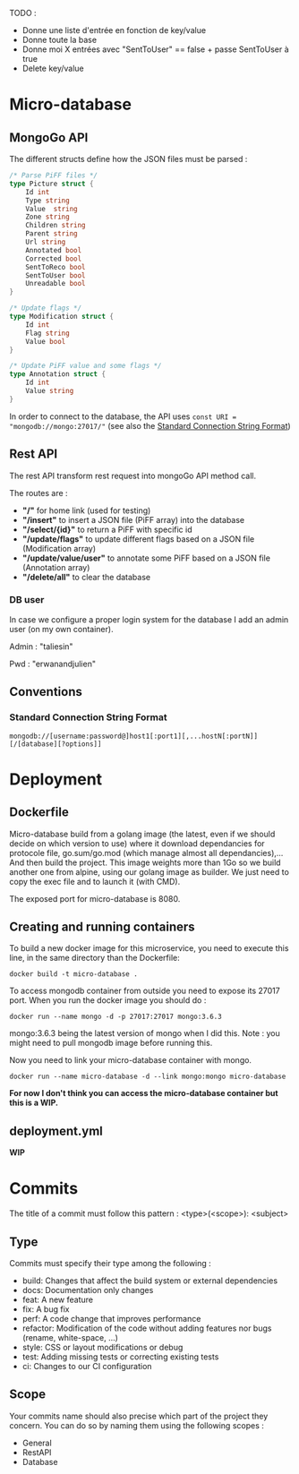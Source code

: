 TODO :

- Donne une liste d'entrée en fonction de key/value
- Donne toute la base
- Donne moi X entrées avec "SentToUser" == false + passe SentToUser à true
- Delete key/value

# Micro-database
## MongoGo API
The different structs define how the JSON files must be parsed :
```go
/* Parse PiFF files */
type Picture struct {
	Id int
	Type string
	Value  string
	Zone string
	Children string
	Parent string
	Url string
	Annotated bool
	Corrected bool
	SentToReco bool
	SentToUser bool
	Unreadable bool
}
```
```go
/* Update flags */
type Modification struct {
	Id int
	Flag string
	Value bool
}
```
```go
/* Update PiFF value and some flags */
type Annotation struct {
	Id int
	Value string
}
```
In order to connect to the database, the API uses `const URI = "mongodb://mongo:27017/"` (see also the [Standard Connection String Format](#standard-connection-string-format))

## Rest API
The rest API transform rest request into mongoGo API method call. 

The routes are : 

- **"/"** for home link (used for testing)
- **"/insert"** to insert a JSON file (PiFF array) into the database
- **"/select/{id}"** to return a PiFF with specific id
- **"/update/flags"** to update different flags based on a JSON file (Modification array)
- **"/update/value/user"** to annotate some PiFF based on a JSON file (Annotation array)
- **"/delete/all"** to clear the database

### DB user
In case we configure a proper login system for the database I add an admin user (on my own container).

Admin : "taliesin"

Pwd : "erwanandjulien"

## Conventions
### Standard Connection String Format
```
mongodb://[username:password@]host1[:port1][,...hostN[:portN]][/[database][?options]]
```

# Deployment

## Dockerfile
Micro-database build from a golang image (the latest, even if we should decide on which version to use) where it download dependancies for protocole file, go.sum/go.mod (which manage almost all dependancies),...
And then build the project. This image weights more than 1Go so we build another one from alpine, using our golang image as builder. We just need to copy the exec file and to launch it (with CMD).

The exposed port for micro-database is 8080.
## Creating and running containers
To build a new docker image for this microservice, you need to execute this line, in the same directory than the Dockerfile:
```shell script
docker build -t micro-database .
```

To access mongodb container from outside you need to expose its 27017 port. When you run the docker image you should do :
```shell script
docker run --name mongo -d -p 27017:27017 mongo:3.6.3
```
mongo:3.6.3 being the latest version of mongo when I did this. Note : you might need to pull mongodb image before running this.

Now you need to link your micro-database container with mongo. 
```shell script
docker run --name micro-database -d --link mongo:mongo micro-database
```
**For now I don't think you can access the micro-database container but this is a WIP.**

## deployment.yml
**WIP**

# Commits

The title of a commit must follow this pattern : \<type>(\<scope>): \<subject>

## Type
Commits must specify their type among the following :
- build: Changes that affect the build system or external dependencies
- docs: Documentation only changes
- feat: A new feature
- fix: A bug fix
- perf: A code change that improves performance
- refactor: Modification of the code without adding features nor bugs (rename, white-space, ...)
- style: CSS or layout modifications or debug
- test: Adding missing tests or correcting existing tests
- ci: Changes to our CI configuration

## Scope
Your commits name should also precise which part of the project they concern.
You can do so by naming them using the following scopes :
- General
- RestAPI
- Database
